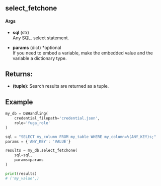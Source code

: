 ## select_fetchone
#### Args
- **sql** (str)  
    Any SQL. select statement.

- **params** (dict) *optional  
    If you need to embed a variable, make the embedded value and
    the variable a dictionary type.

## Returns:
- **(tuple)**: Search results are returned as a tuple.

## Example
```python
my_db = DBHandling(
    credential_filepath='credential.json',
    role='fuga_role'
)

sql = "SELECT my_column FROM my_table WHERE my_column=%(ANY_KEY)s;"
params = {'ANY_KEY': 'VALUE'}

results = my_db.select_fetchone(
    sql=sql,
    params=params
)

print(results)
# ('my_value',)
```
